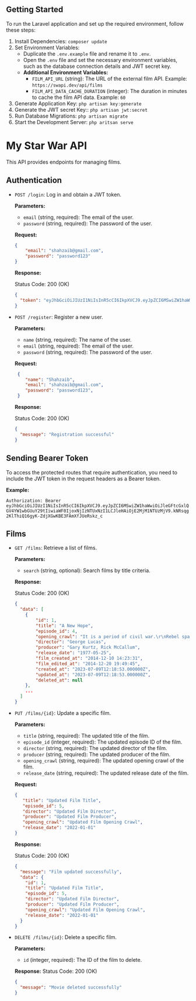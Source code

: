 ## Getting Started

To run the Laravel application and set up the required environment, follow these steps:

1. Install Dependencies: `composer update`
2. Set Environment Variables:
   - Duplicate the `.env.example` file and rename it to `.env`.
   - Open the `.env` file and set the necessary environment variables, such as the database connection details and JWT secret key.
    - **Additional Environment Variables:**
       - `FILM_API_URL` (string): The URL of the external film API. Example: `https://swapi.dev/api/films`
       - `FILM_API_DATA_CACHE_DURATION` (integer): The duration in minutes to cache the film API data. Example: `60`
4. Generate Application Key: `php artisan key:generate`
5. Generate the JWT secret Key:: `php artisan jwt:secret`
6. Run Database Migrations: `php artisan migrate`
7. Start the Development Server: `php aritsan serve`
# My Star War API

This API provides endpoints for managing films.

## Authentication

- `POST /login`: Log in and obtain a JWT token.

   **Parameters:**
   - `email` (string, required): The email of the user.
   - `password` (string, required): The password of the user.

   **Request:**
    ```json
    {
        "email": "shahzaib@gmail.com",
        "password": "password123"
    }
    ```

  **Response:**

    Status Code: 200 (OK)
    ```json
    {
      "token": "eyJhbGciOiJIUzI1NiIsInR5cCI6IkpXVCJ9.eyJpZCI6MSwiZW1haWwiOiJleGFtcGxlQGV4YW1wbGUuY29tIiwiaWF0IjoxNjIzNTUxNzI1LCJleHAiOjE2MjM1NTUzMjV9.kNRsqg2KlThiQ16gyK-ZdjXGwKBE3FAmXfJUeRskz_c"
    }
    ```

- `POST /register`: Register a new user.

   **Parameters:**
   - `name` (string, required): The name of the user.
   - `email` (string, required): The email of the user.
   - `password` (string, required): The password of the user.

   **Request:**
   ```json
    {
       "name": "Shahzaib",
       "email": "shahzaib@gmail.com",
       "password": "password123",
    }
    ```

     **Response:**

    Status Code: 200 (OK)
    ```json
    {
      "message": "Registration successful"
    }
    ```
## Sending Bearer Token

To access the protected routes that require authentication, you need to include the JWT token in the request headers as a Bearer token.

**Example:**

`Authorization: Bearer eyJhbGciOiJIUzI1NiIsInR5cCI6IkpXVCJ9.eyJpZCI6MSwiZW1haWwiOiJleGFtcGxlQGV4YW1wbGUuY29tIiwiaWF0IjoxNjIzNTUxNzI1LCJleHAiOjE2MjM1NTUzMjV9.kNRsqg2KlThiQ16gyK-ZdjXGwKBE3FAmXfJUeRskz_c`
## Films

- `GET /films`: Retrieve a list of films.

   **Parameters:**
   - `search` (string, optional): Search films by title criteria.
  
   **Response:**

    Status Code: 200 (OK)

    ```json
    {
      "data": [
        {
            "id": 1,
            "title": "A New Hope",
            "episode_id": 4,
            "opening_crawl": "It is a period of civil war.\r\nRebel spaceships, striking\r\nfrom a hidden base, have won\r\ntheir first victory against\r\nthe   evil Galactic Empire.\r\n\r\nDuring the battle, Rebel\r\nspies managed to steal    secret\r\nplans to the Empire's\r\nultimate weapon, the DEATH\r\nSTAR, an armored   space\r\nstation with enough power\r\nto destroy an entire planet.\r\n\r\nPursued  by the Empire's\r\nsinister agents, Princess\r\nLeia races home aboard    her\r\nstarship, custodian of the\r\nstolen plans that can save her\r\npeople and   restore\r\nfreedom to the galaxy....",
            "director": "George Lucas",
            "producer": "Gary Kurtz, Rick McCallum",
            "release_date": "1977-05-25",
            "film_created_at": "2014-12-10 14:23:31",
            "film_edited_at": "2014-12-20 19:49:45",
            "created_at": "2023-07-09T12:18:53.000000Z",
            "updated_at": "2023-07-09T12:18:53.000000Z",
            "deleted_at": null
        },
        ...
      ]
    }
    ```
- `PUT /films/{id}`: Update a specific film.

    **Parameters:**
   - `title` (string, required): The updated title of the film.
   - `episode_id` (integer, required): The updated episode ID of the film.
   - `director` (string, required): The updated director of the film.
   - `producer` (string, required): The updated producer of the film.
   - `opening_crawl` (string, required): The updated opening crawl of the film.
   - `release_date` (string, required): The updated release date of the film.

   **Request:**
    ```json
    {
       "title": "Updated Film Title",
       "episode_id": 5,
       "director": "Updated Film Director",
       "producer": "Updated Film Producer",
       "opening_crawl": "Updated Film Opening Crawl",
       "release_date": "2022-01-01"
    }
    ```
    **Response:**

    Status Code: 200 (OK)
    ```json
    {
      "message": "Film updated successfully",
      "data": {
        "id": 1,
        "title": "Updated Film Title",
        "episode_id": 5,
        "director": "Updated Film Director",
        "producer": "Updated Film Producer",
        "opening_crawl": "Updated Film Opening Crawl",
        "release_date": "2022-01-01"
      }
    }
    ```
- `DELETE /films/{id}`: Delete a specific film.
  
    **Parameters:**
    - `id` (integer, required): The ID of the film to delete.

    **Response:**
    Status Code: 200 (OK)
    
    ```json
    {
      "message": "Movie deleted successfully"
    }
    ```


